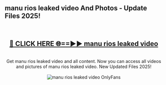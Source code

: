 <h2>manu rios leaked video And Photos - Update Files 2025!</h2>
<br>
<div align="center">
<h2><a href="https://top-ai-tools.click/QrbHav" rel="nofollow">🔴 CLICK HERE 🌐==►► manu rios leaked video</a></h2>
<br>
Get manu rios leaked video and all content. Now you can access all videos and pictures of manu rios leaked video. New Updated Files 2025!
<br>
<br>
<a href="https://top-ai-tools.click/QrbHav" rel="nofollow" data-target="animated-image.originalLink"><img src="https://i.ibb.co.com/WyWwxjT/player-gif2.gif" alt="manu rios leaked video OnlyFans" style="max-width: 100%; display: inline-block;" data-target="animated-image.originalImage"></a>
</div>
<br>